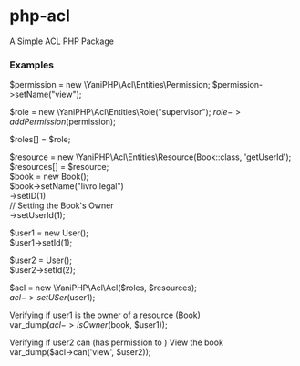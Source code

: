 # php-acl
A Simple ACL PHP Package




### Examples

$permission = new \YaniPHP\Acl\Entities\Permission;
$permission->setName("view");

$role = new \YaniPHP\Acl\Entities\Role("supervisor");
$role->addPermission($permission);

$roles[] = $role;

$resource = new \YaniPHP\Acl\Entities\Resource(Book::class, 'getUserId');  
$resources[] = $resource;  
$book = new Book();  
$book->setName("livro legal")  
     ->setID(1)  
     // Setting the Book's Owner  
     ->setUserId(1);

$user1  = new  User();  
$user1->setId(1);  

$user2  = User();  
$user2->setId(2);  

$acl = new \YaniPHP\Acl\Acl($roles, $resources);  
$acl->setUSer($user1);  

Verifying if user1 is the owner of a resource (Book)  
var_dump($acl->isOwner($book, $user1));

Verifying if user2 can (has permission to ) View the book  
var_dump($acl->can('view', $user2));

